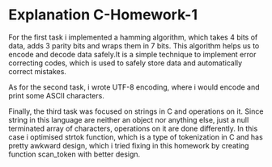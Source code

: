 # Explanation C-Homework-1
For the first task i implemented a hamming algorithm, which takes 4 bits of data, adds 3 parity bits and wraps them in 7 bits. This algorithm helps us to encode and
decode data safely.It is a simple technique to implement error correcting codes, which is used to safely store data and automatically correct mistakes.

As for the second task, i wrote UTF-8 encoding, where i would encode and print some ASCII characters.

Finally, the third task was focused on strings in C and operations on it. Since string in this language are neither an object nor anything else, just a null terminated
array of characters, operations on it are done differently. In this case i optimised strtok function, which is a type of tokenization in C and has pretty awkward design,
which i tried fixing in this homework by creating function scan_token with better design.
